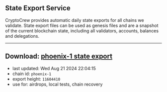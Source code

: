 ## State Export Service
CryptoCrew provides automatic daily state exports for all chains we validate. State export files can be used as genesis files and are a snapshot of the current blockchain state, including all validators, accounts, balances and delegations.

---
**Download: [phoenix-1 state export](https://dl-eu2.ccvalidators.com/SERVICE/terra2/phoenix-1_export_11604410.json)**
---

- last updated: Wed Aug 21 2024 22:04:15
- chain id: `phoenix-1`
- export height: `11604410`
- use for: airdrops, local tests, chain recovery
